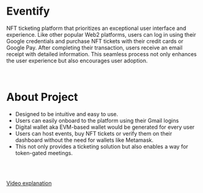 # Eventify
NFT ticketing platform that prioritizes an exceptional user interface and experience. Like other popular Web2 platforms, users can log in using their Google credentials and purchase NFT tickets with their credit cards or Google Pay. After completing their transaction, users receive an email receipt with detailed information. This seamless process not only enhances the user experience but also encourages user adoption.
 
 <br />
 
 # About Project
- Designed to be intuitive and easy to use. 
- Users can easily onboard to the platform using their Gmail logins
- Digital wallet aka EVM-based wallet would be generated for every user
- Users can host events, buy NFT tickets or verify them on their dashboard without the need for wallets like Metamask.
- This not only provides a ticketing solution but also enables a way for token-gated meetings. 

<br />
<br />

[Video explanation]()
